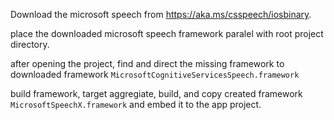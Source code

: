 Download the microsoft speech from  https://aka.ms/csspeech/iosbinary.

place the downloaded microsoft speech framework paralel with root project directory.

after opening the project, find and direct the missing framework to downloaded framework `MicrosoftCognitiveServicesSpeech.framework`


build framework, target aggregiate, build, and copy created framework `MicrosoftSpeechX.framework` and embed it to the app project.